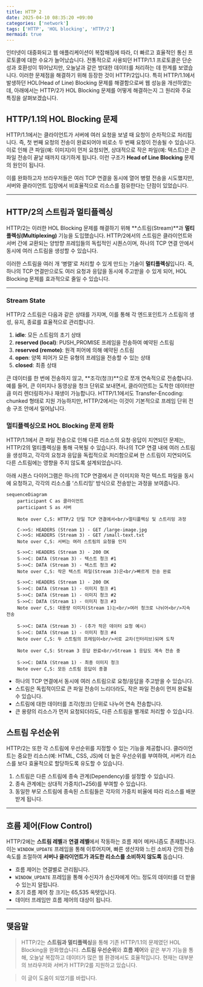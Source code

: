 ```yaml
---
title: HTTP 2
date: 2025-04-10 08:35:20 +09:00
categories: ['network']
tags: ['HTTP', 'HOL blocking', 'HTTP/2']
mermaid: true
---
```


인터넷이 대중화되고 웹 애플리케이션이 복잡해짐에 따라, 더 빠르고 효율적인 통신 프로토콜에 대한 수요가 늘어났습니다. 전통적으로 사용되던 HTTP/1.1 프로토콜은 단순성과 호환성이 뛰어났지만, 오늘날과 같은 방대한 데이터를 처리하는 데 한계를 보였습니다. 이러한 문제점을 해결하기 위해 등장한 것이 HTTP/2입니다. 특히 HTTP/1.1에서 발생하던 HOL(Head of Line) Blocking 문제를 해결함으로써 웹 성능을 개선하였는데, 아래에서는 HTTP/2가 HOL Blocking 문제를 어떻게 해결하는지 그 원리와 주요 특징을 살펴보겠습니다.

## HTTP/1.1의 HOL Blocking 문제

HTTP/1.1에서는 클라이언트가 서버에 여러 요청을 보낼 때 요청이 순차적으로 처리됩니다. 즉, 첫 번째 요청의 전송이 완료되어야 비로소 두 번째 요청이 전송될 수 있습니다. 이로 인해 큰 파일(예: 이미지)이 먼저 요청되면, 상대적으로 작은 파일(예: 텍스트)은 큰 파일 전송이 끝날 때까지 대기하게 됩니다. 이런 구조가 **Head of Line Blocking** 문제의 원인이 됩니다.

이를 완화하고자 브라우저들은 여러 TCP 연결을 동시에 열어 병렬 전송을 시도했지만, 서버와 클라이언트 입장에서 비효율적으로 리소스를 점유한다는 단점이 있었습니다.

---

## HTTP/2의 스트림과 멀티플렉싱

HTTP/2는 이러한 HOL Blocking 문제를 해결하기 위해 **스트림(Stream)**과 **멀티플렉싱(Multiplexing)** 기능을 도입했습니다. HTTP/2에서의 스트림은 클라이언트와 서버 간에 교환되는 양방향 프레임들의 독립적인 시퀀스이며, 하나의 TCP 연결 안에서 동시에 여러 스트림을 생성할 수 있습니다.

이러한 스트림을 여러 개 ‘병렬’로 처리할 수 있게 만드는 기술이 **멀티플렉싱**입니다. 즉, 하나의 TCP 연결만으로도 여러 요청과 응답을 동시에 주고받을 수 있게 되어, HOL Blocking 문제를 효과적으로 줄일 수 있습니다.

---

### Stream State

HTTP/2 스트림은 다음과 같은 상태를 가지며, 이를 통해 각 엔드포인트가 스트림의 생성, 유지, 종료를 효율적으로 관리합니다.

1. **idle**: 모든 스트림의 초기 상태
2. **reserved (local)**: PUSH_PROMISE 프레임을 전송하여 예약된 스트림
3. **reserved (remote)**: 원격 피어에 의해 예약된 스트림
4. **open**: 양쪽 피어가 모든 유형의 프레임을 전송할 수 있는 상태
5. **closed**: 최종 상태

큰 데이터를 한 번에 전송하지 않고, **조각(청크)**으로 쪼개 연속적으로 전송합니다.
예를 들어, 큰 이미지나 동영상을 청크 단위로 보내면서, 클라이언트는 도착한 데이터만큼 미리 렌더링하거나 재생이 가능합니다.
HTTP/1.1에서도 Transfer-Encoding: chunked 형태로 지원 가능하지만, HTTP/2에서는 이것이 기본적으로 프레임 단위 전송 구조 안에서 일어납니다.

### 멀티플렉싱으로 HOL Blocking 문제 완화

HTTP/1.1에서 큰 파일 전송으로 인해 다른 리소스의 요청·응답이 지연되던 문제는, HTTP/2의 멀티플렉싱을 통해 극복될 수 있습니다. 
하나의 TCP 연결 내에 여러 스트림을 생성하고, 각각의 요청과 응답을 독립적으로 처리함으로써 한 스트림이 지연되어도 다른 스트림에는 영향을 주지 않도록 설계되었습니다.

아래 시퀀스 다이어그램은 하나의 TCP 연결에서 큰 이미지와 작은 텍스트 파일을 동시에 요청하고, 각각의 리소스를 ‘스트리밍’ 방식으로 전송받는 과정을 보여줍니다.

```mermaid
sequenceDiagram
    participant C as 클라이언트
    participant S as 서버

    Note over C,S: HTTP/2 단일 TCP 연결에서<br/>멀티플렉싱 및 스트리밍 과정

    C->>S: HEADERS (Stream 1) - GET /large-image.jpg
    C->>S: HEADERS (Stream 3) - GET /small-text.txt
    Note over C,S: 서버는 여러 스트림의 요청을 인지

    S->>C: HEADERS (Stream 3) - 200 OK
    S->>C: DATA (Stream 3) - 텍스트 청크 #1
    S->>C: DATA (Stream 3) - 텍스트 청크 #2
    Note over C,S: 작은 텍스트 파일(Stream 3)은<br/>빠르게 전송 완료

    S->>C: HEADERS (Stream 1) - 200 OK
    S->>C: DATA (Stream 1) - 이미지 청크 #1
    S->>C: DATA (Stream 1) - 이미지 청크 #2
    S->>C: DATA (Stream 1) - 이미지 청크 #3
    Note over C,S: 대용량 이미지(Stream 1)는<br/>여러 청크로 나뉘어<br/>지속 전송

    S->>C: DATA (Stream 3) - (추가 작은 데이터 요청 예시)
    S->>C: DATA (Stream 1) - 이미지 청크 #4
    Note over C,S: 두 스트림의 프레임이<br/>서로 교차(인터리브)되며 도착

    Note over C,S: Stream 3 응답 완료<br/>Stream 1 응답도 계속 전송 중

    S->>C: DATA (Stream 1) - 최종 이미지 청크
    Note over C,S: 모든 스트림 응답이 종결
```

- 하나의 TCP 연결에서 동시에 여러 스트림으로 요청/응답을 주고받을 수 있습니다. 
- 스트림은 독립적이므로 큰 파일 전송이 느리더라도, 작은 파일 전송이 먼저 완료될 수 있습니다.
- 스트림에 대한 데이터를 조각(청크) 단위로 나누어 연속 전송합니다. 
- 큰 용량의 리소스가 먼저 요청되더라도, 다른 스트림을 별개로 처리할 수 있습니다.


## 스트림 우선순위

HTTP/2는 또한 각 스트림에 우선순위를 지정할 수 있는 기능을 제공합니다. 클라이언트는 중요한 리소스(예: HTML, CSS, JS)에 더 높은 우선순위를 부여하여, 서버가 리소스를 보다 효율적으로 할당하도록 유도할 수 있습니다.

1. 스트림은 다른 스트림에 종속 관계(Dependency)를 설정할 수 있습니다.
2. 종속 관계에는 상대적 가중치(1~256)를 부여할 수 있습니다.
3. 동일한 부모 스트림에 종속된 스트림들은 각자의 가중치 비율에 따라 리소스를 배분받게 됩니다.

---

## 흐름 제어(Flow Control)

HTTP/2에는 **스트림 레벨**과 **연결 레벨**에서 작동하는 흐름 제어 메커니즘도 존재합니다. 이는 `WINDOW_UPDATE` 프레임을 통해 이루어지며, 빠른 생산자와 느린 소비자 간의 전송 속도를 조절하여 **서버나 클라이언트가 과도한 리소스를 소비하지 않도록** 돕습니다.

- 흐름 제어는 연결별로 관리됩니다.
- `WINDOW_UPDATE` 프레임을 통해 수신자가 송신자에게 어느 정도의 데이터를 더 받을 수 있는지 알립니다.
- 초기 흐름 제어 창 크기는 65,535 옥텟입니다.
- 데이터 프레임만 흐름 제어의 대상이 됩니다.

---

## 맺음말

>HTTP/2는 **스트림과 멀티플렉싱**을 통해 기존 HTTP/1.1의 문제였던 HOL Blocking을 완화했습니다. 
> **스트림 우선순위**와 **흐름 제어**와 같은 부가 기능을 통해, 오늘날 복잡하고 데이터가 많은 웹 환경에서도 효율적입니다.
> 현재는 대부분의 브라우저와 서버가 HTTP/2를 지원하고 있습니다.

> 이 글이 도움이 되었기를 바랍니다. 


